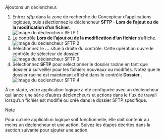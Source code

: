 Ajoutons un déclencheur.

1. Entrez *sftp* dans la zone de recherche du Concepteur d’applications logiques, puis sélectionnez le déclencheur **SFTP - Lors de l’ajout ou de la modification d’un fichier**.   
   ![Image du déclencheur SFTP 1](./media/connectors-create-api-sftp/trigger-1.png)  
2. Le contrôle **Lors de l’ajout ou de la modification d’un fichier** s’affiche.  
   ![Image du déclencheur SFTP 2](./media/connectors-create-api-sftp/trigger-2.png)  
3. Sélectionnez le **...** situé à droite du contrôle. Cette opération ouvre le contrôle de sélecteur de dossier   
   ![Image du déclencheur SFTP 3](./media/connectors-create-api-sftp/action-1.png)  
4. Sélectionnez **SFTP** pour sélectionner le dossier racine en tant que dossier à surveiller pour les fichiers nouveaux ou modifiés. Notez que le dossier racine est maintenant affiché dans le contrôle **Dossier** .  
   ![Image du déclencheur SFTP 4](./media/connectors-create-api-sftp/action-2.png)   

À ce stade, votre application logique a été configurée avec un déclencheur qui lance une série d’autres déclencheurs et actions dans le flux de travail lorsqu’un fichier est modifié ou créé dans le dossier SFTP spécifique. 

> [!NOTE]
> Pour qu’une application logique soit fonctionnelle, elle doit contenir au moins un déclencheur et une action. Suivez les étapes décrites dans la section suivante pour ajouter une action.  
> 
> 

